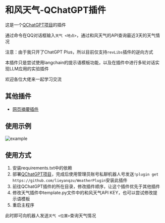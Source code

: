 # 和风天气-QChatGPT插件

这是一个[QChatGPT项目](https://github.com/RockChinQ/QChatGPT)的插件

通过命令在QQ对话框输入`天气 <地点>`，通过和风天气的API查询最近3天的天气情况

注意：由于我只开了ChatGPT Plus，所以目前仅支持`revLibs`插件的逆向方式

本插件只是尝试使用langchain的提示语模板功能，以及在插件中进行多轮对话实现LLM应用的实验插件

欢迎各位大佬来一起学习交流

## 其他插件

- [网页摘要插件](https://github.com/lieyanqzu/SummaryPlugin)

## 使用示例

![example](https://user-images.githubusercontent.com/3754125/231212559-63071a19-1d21-4ff9-b583-3a86c2c064ff.png)

## 使用方式

1. 安装requirements.txt中的依赖
1. 部署[QChatGPT项目](https://github.com/RockChinQ/QChatGPT)，完成后使用管理员账号私聊机器人号发送`!plugin get https://github.com/lieyanqzu/WeatherPlugin`安装此插件
2. 前往QChatGPT插件的所在目录，修改插件顺序，让这个插件优先于其他插件
3. 修改天气插件中template.py文件中的和风天气API KEY，也可以尝试修改提示语模板
4. 重启主程序

此时即可向机器人发送`天气 <位置>`查询天气情况

